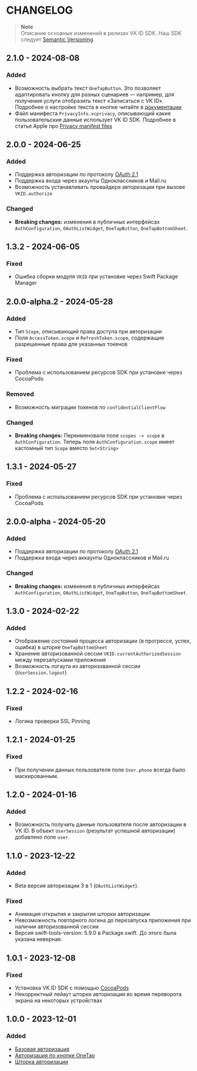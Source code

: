 # CHANGELOG

> **Note**\
> Описание основных изменений в релизах VK ID SDK. Наш SDK следует [Semantic Versioning](https://semver.org/spec/v2.0.0.html).

## 2.1.0 - 2024-08-08

### Added
- Возможность выбрать текст `OneTapButton`. Это позволяет адаптировать кнопку для разных сценариев — например, для получения услуги отобразить текст «Записаться c VK ID». Подробнее о настройке текста в кнопке читайте в [документации](https://id.vk.com/about/business/go/docs/ru/vkid/latest/vk-id/connection/elements/onetap-button/onetap-ios)
- Файл манифеста `PrivacyInfo.xcprivacy`, описывающий какие пользовательские данные использует VK ID SDK. Подробнее в статье Apple про [Privacy manifest files](https://developer.apple.com/documentation/bundleresources/privacy_manifest_files) 

## 2.0.0 - 2024-06-25

### Added
- Поддержка авторизации по протоколу [OAuth 2.1](https://datatracker.ietf.org/doc/html/draft-ietf-oauth-v2-1-10)
- Поддержка входа через акаунты Одноклассников и Mail.ru
- Возможность устанавливать провайдера авторизации при вызове `VKID.authorize`

### Changed
- **Breaking changes:** изменения в публичных интерфейсах `AuthConfiguration`, `OAuthListWidget`, `OneTapButton`, `OneTapBottomSheet`.

## 1.3.2 - 2024-06-05

### Fixed
- Ошибка сборки модуля `VKID` при установке через Swift Package Manager

## 2.0.0-alpha.2 - 2024-05-28

### Added
- Тип `Scope`, описывающий права доступа при авторизации
- Поля `AccessToken.scope` и `RefreshToken.scope`, содержащие разрешенные права для указанных токенов 

### Fixed
- Проблема с использованием ресурсов SDK при установке через CocoaPods

### Removed
- Возможность миграции токенов по `confidentialClientFlow`

### Changed
- **Breaking changes:** Переименовали поле `scopes -> scope` в `AuthConfiguration`. Теперь поле `AuthConfiguration.scope` имеет кастомный тип `Scope` вместо `Set<String>`

## 1.3.1 - 2024-05-27

### Fixed
- Проблема с использованием ресурсов SDK при установке через CocoaPods

## 2.0.0-alpha - 2024-05-20

### Added
- Поддержка авторизации по протоколу [OAuth 2.1](https://datatracker.ietf.org/doc/html/draft-ietf-oauth-v2-1-10)
- Поддержка входа через аккаунты Одноклассников и Mail.ru

### Changed
- **Breaking changes:** изменения в публичных интерфейсах `AuthConfiguration`, `OAuthListWidget`, `OneTapButton`, `OneTapBottomSheet`.


## 1.3.0 - 2024-02-22

### Added
- Отображение состояний процесса авторизации (в прогрессе, успех, ошибка) в шторке `OneTapBottomSheet`
- Хранение авторизованной сессии `VKID.currentAuthorizedSession` между перезапусками приложения
- Возможность логаута из авторизованной сессии (`UserSession.logout`)

## 1.2.2 - 2024-02-16

### Fixed
- Логика проверки SSL Pinning

## 1.2.1 - 2024-01-25

### Fixed
- При получении данных пользователя поле `User.phone` всегда было маскированным.

## 1.2.0 - 2024-01-16

### Added
- Возможность получить данные пользователя после авторизации в VK ID. В объект `UserSession` (результат успешной авторизации) добавлено поле `user`.

## 1.1.0 - 2023-12-22

### Added
- Beta версия авторизации 3 в 1 (`OAuthListWidget`).

### Fixed
- Анимация открытия и закрытия шторки авторизации
- Невозможность повторного логина до перезапуска приложения при наличии авторизованной сессии
- Версия swift-tools-version: 5.9.0 в Package.swift. До этого была указана неверная.

## 1.0.1 - 2023-12-08

### Fixed
- Установка VK ID SDK с помощью [CocoaPods](https://cocoapods.org)
- Некорректный лейаут шторки авторизации во время переворота экрана на некоторых устройствах

## 1.0.0 - 2023-12-01

### Added
- [Базовая авторизация](https://id.vk.com/business/go/docs/ru/vkid/latest/vk-id/connection/ios/auth)
- [Авторизация по кнопке OneTap](https://id.vk.com/business/go/docs/ru/vkid/latest/vk-id/connection/ios/onetap)
- [Шторка авторизации](https://id.vk.com/business/go/docs/ru/vkid/latest/vk-id/connection/ios/onetap)

